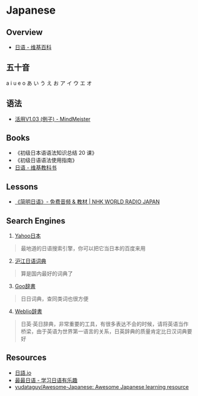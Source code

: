 # Japanese

## Overview

- [日语 - 维基百科](https://zh.wikipedia.org/wiki/%E6%97%A5%E8%AF%AD)

## 五十音

a  i  u e o
あ い う え お
ア イ ウ エ オ

##  语法

- [活用V1.03 (例子) - MindMeister](https://www.mindmeister.com/zh/467920500/v1-03)

## Books

- 《初级日本语语法知识总结 20 课》
- 《初级日语语法使用指南》
- [日语 - 维基教科书](https://zh.wikibooks.org/wiki/%E6%97%A5%E8%AF%AD)

## Lessons

- [《简明日语》- 免费音频 & 教材 | NHK WORLD RADIO JAPAN](https://www.nhk.or.jp/lesson/chinese/)

## Search Engines

1. [Yahoo日本](http://www.yahoo.co.jp/)

> 最地道的日语搜索引擎，你可以把它当日本的百度来用

2. [沪江日语词典](http://dict.hjenglish.com/jp/)

> 算是国内最好的词典了

3. [Goo辞書](https://dictionary.goo.ne.jp/)

> 日日词典，查同类词也很方便

4. [Weblio辞書](http://ejje.weblio.jp/)

> 日英·英日辞典，非常重要的工具，有很多表达不会的时候，请将英语当作桥梁，由于英语为世界第一语言的关系，日英辞典的质量肯定比日汉词典要好

## Resources

- [日語.io](https://riyu.io/)
- [最最日语 - 学习日语有乐趣](http://www.xuewujing.com/)
- [yudataguy/Awesome-Japanese: Awesome Japanese learning resource](https://github.com/yudataguy/Awesome-Japanese)
